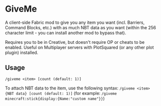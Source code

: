 # GiveMe
A client-side Fabric mod to give you any item you want (incl. Barriers, Command Blocks, etc.) with as much NBT data as you want (within the 256 character limit - you can install another mod to bypass that).

Requires you to be in Creative, but doesn't require OP or cheats to be enabled. Useful on Multiplayer servers with PlotSquared (or any other plot plugin) installed.

## Usage
`/giveme <item> [count (default: 1)]`

To attach NBT data to the item, use the following syntax:
`/giveme <item>{NBT data} [count (default: 1)]` (for example: `/giveme minecraft:stick{display:{Name:"custom name"}}`)